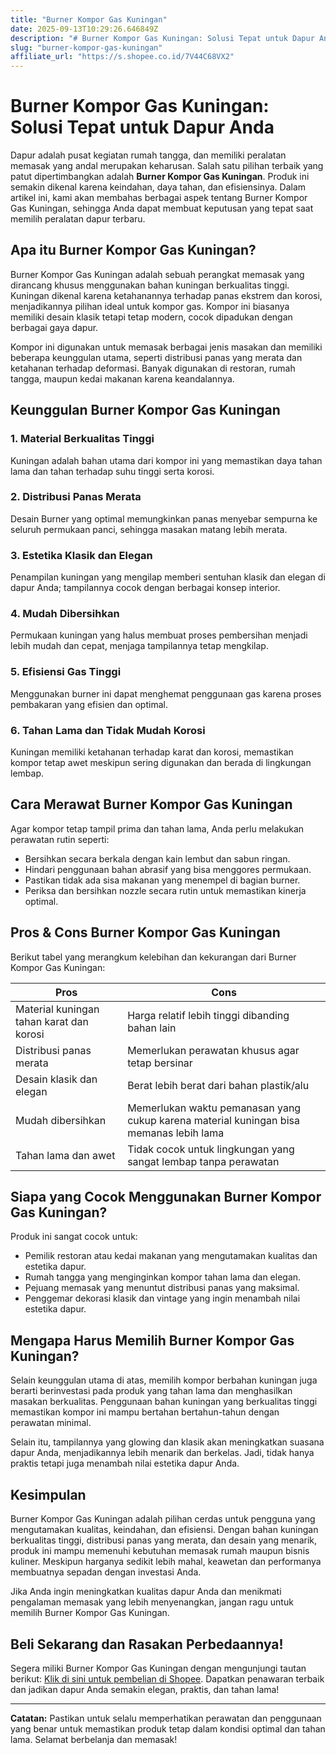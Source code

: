 ```yaml
---
title: "Burner Kompor Gas Kuningan"
date: 2025-09-13T10:29:26.646849Z
description: "# Burner Kompor Gas Kuningan: Solusi Tepat untuk Dapur Anda..."
slug: "burner-kompor-gas-kuningan"
affiliate_url: "https://s.shopee.co.id/7V44C68VX2"
---
```

# Burner Kompor Gas Kuningan: Solusi Tepat untuk Dapur Anda

Dapur adalah pusat kegiatan rumah tangga, dan memiliki peralatan memasak yang andal merupakan keharusan. Salah satu pilihan terbaik yang patut dipertimbangkan adalah **Burner Kompor Gas Kuningan**. Produk ini semakin dikenal karena keindahan, daya tahan, dan efisiensinya. Dalam artikel ini, kami akan membahas berbagai aspek tentang Burner Kompor Gas Kuningan, sehingga Anda dapat membuat keputusan yang tepat saat memilih peralatan dapur terbaru.

## Apa itu Burner Kompor Gas Kuningan?

Burner Kompor Gas Kuningan adalah sebuah perangkat memasak yang dirancang khusus menggunakan bahan kuningan berkualitas tinggi. Kuningan dikenal karena ketahanannya terhadap panas ekstrem dan korosi, menjadikannya pilihan ideal untuk kompor gas. Kompor ini biasanya memiliki desain klasik tetapi tetap modern, cocok dipadukan dengan berbagai gaya dapur.

Kompor ini digunakan untuk memasak berbagai jenis masakan dan memiliki beberapa keunggulan utama, seperti distribusi panas yang merata dan ketahanan terhadap deformasi. Banyak digunakan di restoran, rumah tangga, maupun kedai makanan karena keandalannya.

## Keunggulan Burner Kompor Gas Kuningan

### 1. Material Berkualitas Tinggi
Kuningan adalah bahan utama dari kompor ini yang memastikan daya tahan lama dan tahan terhadap suhu tinggi serta korosi.

### 2. Distribusi Panas Merata
Desain Burner yang optimal memungkinkan panas menyebar sempurna ke seluruh permukaan panci, sehingga masakan matang lebih merata.

### 3. Estetika Klasik dan Elegan
Penampilan kuningan yang mengilap memberi sentuhan klasik dan elegan di dapur Anda; tampilannya cocok dengan berbagai konsep interior.

### 4. Mudah Dibersihkan
Permukaan kuningan yang halus membuat proses pembersihan menjadi lebih mudah dan cepat, menjaga tampilannya tetap mengkilap.

### 5. Efisiensi Gas Tinggi
Menggunakan burner ini dapat menghemat penggunaan gas karena proses pembakaran yang efisien dan optimal.

### 6. Tahan Lama dan Tidak Mudah Korosi
Kuningan memiliki ketahanan terhadap karat dan korosi, memastikan kompor tetap awet meskipun sering digunakan dan berada di lingkungan lembap.

## Cara Merawat Burner Kompor Gas Kuningan

Agar kompor tetap tampil prima dan tahan lama, Anda perlu melakukan perawatan rutin seperti:

- Bersihkan secara berkala dengan kain lembut dan sabun ringan.
- Hindari penggunaan bahan abrasif yang bisa menggores permukaan.
- Pastikan tidak ada sisa makanan yang menempel di bagian burner.
- Periksa dan bersihkan nozzle secara rutin untuk memastikan kinerja optimal.

## Pros & Cons Burner Kompor Gas Kuningan

Berikut tabel yang merangkum kelebihan dan kekurangan dari Burner Kompor Gas Kuningan:

| **Pros**                                | **Cons**                                  |
|----------------------------------------|----------------------------------------|
| Material kuningan tahan karat dan korosi | Harga relatif lebih tinggi dibanding bahan lain |
| Distribusi panas merata                | Memerlukan perawatan khusus agar tetap bersinar |
| Desain klasik dan elegan               | Berat lebih berat dari bahan plastik/alu |
| Mudah dibersihkan                     | Memerlukan waktu pemanasan yang cukup karena material kuningan bisa memanas lebih lama |
| Tahan lama dan awet                   | Tidak cocok untuk lingkungan yang sangat lembap tanpa perawatan |

## Siapa yang Cocok Menggunakan Burner Kompor Gas Kuningan?

Produk ini sangat cocok untuk:
- Pemilik restoran atau kedai makanan yang mengutamakan kualitas dan estetika dapur.
- Rumah tangga yang menginginkan kompor tahan lama dan elegan.
- Pejuang memasak yang menuntut distribusi panas yang maksimal.
- Penggemar dekorasi klasik dan vintage yang ingin menambah nilai estetika dapur.

## Mengapa Harus Memilih Burner Kompor Gas Kuningan?

Selain keunggulan utama di atas, memilih kompor berbahan kuningan juga berarti berinvestasi pada produk yang tahan lama dan menghasilkan masakan berkualitas. Penggunaan bahan kuningan yang berkualitas tinggi memastikan kompor ini mampu bertahan bertahun-tahun dengan perawatan minimal. 

Selain itu, tampilannya yang glowing dan klasik akan meningkatkan suasana dapur Anda, menjadikannya lebih menarik dan berkelas. Jadi, tidak hanya praktis tetapi juga menambah nilai estetika dapur Anda.

## Kesimpulan

Burner Kompor Gas Kuningan adalah pilihan cerdas untuk pengguna yang mengutamakan kualitas, keindahan, dan efisiensi. Dengan bahan kuningan berkualitas tinggi, distribusi panas yang merata, dan desain yang menarik, produk ini mampu memenuhi kebutuhan memasak rumah maupun bisnis kuliner. Meskipun harganya sedikit lebih mahal, keawetan dan performanya membuatnya sepadan dengan investasi Anda.

Jika Anda ingin meningkatkan kualitas dapur Anda dan menikmati pengalaman memasak yang lebih menyenangkan, jangan ragu untuk memilih Burner Kompor Gas Kuningan.

## Beli Sekarang dan Rasakan Perbedaannya!

Segera miliki Burner Kompor Gas Kuningan dengan mengunjungi tautan berikut: [Klik di sini untuk pembelian di Shopee](https://s.shopee.co.id/7V44C68VX2). Dapatkan penawaran terbaik dan jadikan dapur Anda semakin elegan, praktis, dan tahan lama!

---

**Catatan:** Pastikan untuk selalu memperhatikan perawatan dan penggunaan yang benar untuk memastikan produk tetap dalam kondisi optimal dan tahan lama. Selamat berbelanja dan memasak!
